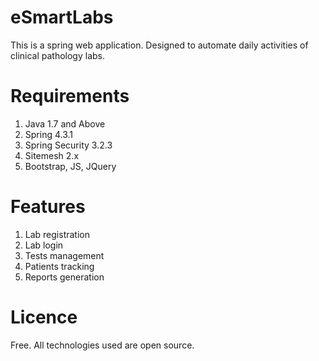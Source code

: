 # eSmartLabs
This is a spring web application. Designed to automate daily activities of clinical pathology labs.

# Requirements
1. Java 1.7 and Above
2. Spring 4.3.1
3. Spring Security 3.2.3
4. Sitemesh 2.x
5. Bootstrap, JS, JQuery

# Features
1. Lab registration
2. Lab login
3. Tests management
4. Patients tracking
5. Reports generation

# Licence

Free. All technologies used are open source.
